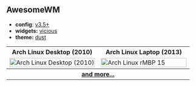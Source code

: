 AwesomeWM
------------

* **config**: [v3.5+](rc.lua)
* **widgets:** [vicious](wi.lua)
* **theme:** [dust](themes/dust/theme.lua)

<table width="100%">
  <tr>
    <th>Arch Linux Desktop (2010)</th>
    <th>Arch Linux Laptop (2013)</th></tr>
  <tr>
    <td width="50%">
      <a href="https://github.com/tdy/dots/raw/master/screenshots/awesome_20100113_1680x1050.png">
        <img src="/screenshots/awesome_20100113_1680x1050.png" width="100%" alt="Arch Linux Desktop (2010)" />
      </a>
    </td>
    <td width="50%">
      <a href="https://github.com/tdy/dots/raw/master/screenshots/awesome_20130301_2880x1800.png">
        <img src="/screenshots/awesome_20130301_2880x1800.png" width="100%" alt="Arch Linux rMBP 15" (2013)" />
      </a>
    </td>
  </tr>
  <tr><th colspan="2"><a href="/screenshots">and more...</a></th></tr>
</table>
